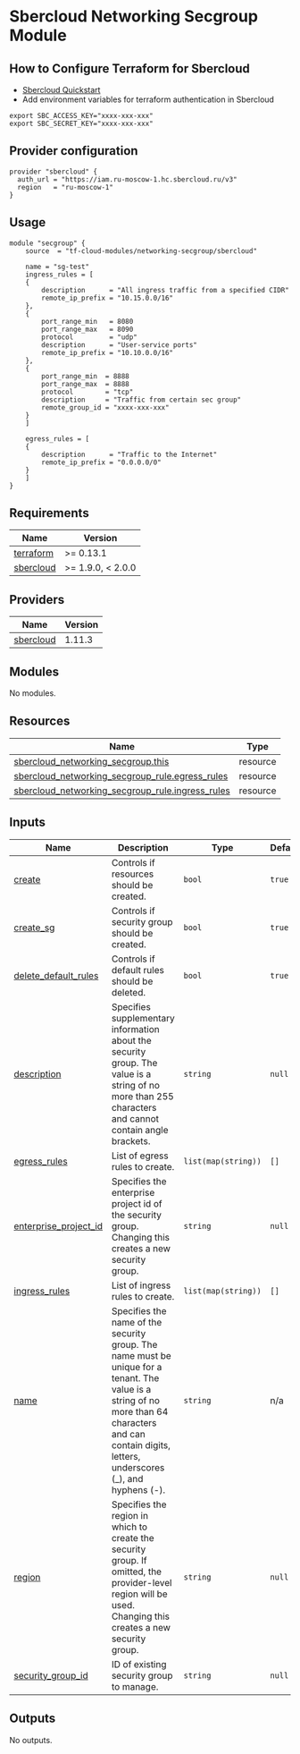 # Sbercloud Networking Secgroup Module

## How to Configure Terraform for Sbercloud

- [Sbercloud Quickstart](https://cloud.ru/ru/docs/terraform/ug/topics/quickstart.html)
- Add environment variables for terraform authentication in Sbercloud

```
export SBC_ACCESS_KEY="xxxx-xxx-xxx"
export SBC_SECRET_KEY="xxxx-xxx-xxx"
```

## Provider configuration
```hcl
provider "sbercloud" {
  auth_url = "https://iam.ru-moscow-1.hc.sbercloud.ru/v3"
  region   = "ru-moscow-1"
}
```

## Usage
```hcl
module "secgroup" {
    source  = "tf-cloud-modules/networking-secgroup/sbercloud"

    name = "sg-test"
    ingress_rules = [
    {
        description      = "All ingress traffic from a specified CIDR"
        remote_ip_prefix = "10.15.0.0/16"
    },
    {
        port_range_min   = 8080
        port_range_max   = 8090
        protocol         = "udp"
        description      = "User-service ports"
        remote_ip_prefix = "10.10.0.0/16"
    },
    {
        port_range_min  = 8888
        port_range_max  = 8888
        protocol        = "tcp"
        description     = "Traffic from certain sec group"
        remote_group_id = "xxxx-xxx-xxx"
    }
    ]

    egress_rules = [
    {
        description      = "Traffic to the Internet"
        remote_ip_prefix = "0.0.0.0/0"
    }
    ]
}
```
<!-- BEGIN_TF_DOCS -->
## Requirements

| Name | Version |
|------|---------|
| <a name="requirement_terraform"></a> [terraform](#requirement\_terraform) | >= 0.13.1 |
| <a name="requirement_sbercloud"></a> [sbercloud](#requirement\_sbercloud) | >= 1.9.0, < 2.0.0 |

## Providers

| Name | Version |
|------|---------|
| <a name="provider_sbercloud"></a> [sbercloud](#provider\_sbercloud) | 1.11.3 |

## Modules

No modules.

## Resources

| Name | Type |
|------|------|
| [sbercloud_networking_secgroup.this](https://registry.terraform.io/providers/sbercloud-terraform/sbercloud/latest/docs/resources/networking_secgroup) | resource |
| [sbercloud_networking_secgroup_rule.egress_rules](https://registry.terraform.io/providers/sbercloud-terraform/sbercloud/latest/docs/resources/networking_secgroup_rule) | resource |
| [sbercloud_networking_secgroup_rule.ingress_rules](https://registry.terraform.io/providers/sbercloud-terraform/sbercloud/latest/docs/resources/networking_secgroup_rule) | resource |

## Inputs

| Name | Description | Type | Default | Required |
|------|-------------|------|---------|:--------:|
| <a name="input_create"></a> [create](#input\_create) | Controls if resources should be created. | `bool` | `true` | no |
| <a name="input_create_sg"></a> [create\_sg](#input\_create\_sg) | Controls if security group should be created. | `bool` | `true` | no |
| <a name="input_delete_default_rules"></a> [delete\_default\_rules](#input\_delete\_default\_rules) | Controls if default rules should be deleted. | `bool` | `true` | no |
| <a name="input_description"></a> [description](#input\_description) | Specifies supplementary information about the security group. The value is a string of no more than 255 characters and cannot contain angle brackets. | `string` | `null` | no |
| <a name="input_egress_rules"></a> [egress\_rules](#input\_egress\_rules) | List of egress rules to create. | `list(map(string))` | `[]` | no |
| <a name="input_enterprise_project_id"></a> [enterprise\_project\_id](#input\_enterprise\_project\_id) | Specifies the enterprise project id of the security group. Changing this creates a new security group. | `string` | `null` | no |
| <a name="input_ingress_rules"></a> [ingress\_rules](#input\_ingress\_rules) | List of ingress rules to create. | `list(map(string))` | `[]` | no |
| <a name="input_name"></a> [name](#input\_name) | Specifies the name of the security group. The name must be unique for a tenant. The value is a string of no more than 64 characters and can contain digits, letters, underscores (\_), and hyphens (-). | `string` | n/a | yes |
| <a name="input_region"></a> [region](#input\_region) | Specifies the region in which to create the security group. If omitted, the provider-level region will be used. Changing this creates a new security group. | `string` | `null` | no |
| <a name="input_security_group_id"></a> [security\_group\_id](#input\_security\_group\_id) | ID of existing security group to manage. | `string` | `null` | no |

## Outputs

No outputs.
<!-- END_TF_DOCS -->